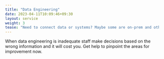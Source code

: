```yaml
---
title: "Data Engineering"
date: 2023-04-11T10:09:46+09:30
layout: service
weight: 3
tease: "Need to connect data or systems? Maybe some are on-prem and others are cloud or SaaS? Maybe you have some integration but you're sick of hearing that some job failed so you can't run the report you need."
---
```


When data engineering is inadequate staff make decisions based on the wrong information and it will cost you. Get help to pinpoint the areas for improvement now.